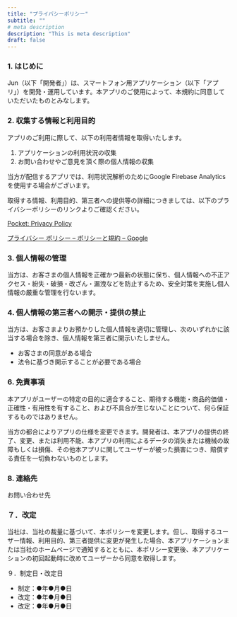 ```yaml
---
title: "プライバシーポリシー"
subtitle: ""
# meta description
description: "This is meta description"
draft: false
---
```


### 1. はじめに

Jun（以下「開発者」）は、スマートフォン用アプリケーション（以下「アプリ」）を開発・運用しています。本アプリのご使用によって、本規約に同意していただいたものとみなします。

### 2. 収集する情報と利用目的

アプリのご利用に際して、以下の利用者情報を取得いたします。

1. アプリケーションの利用状況の収集
1. お問い合わせやご意見を頂く際の個人情報の収集

当方が配信するアプリでは、利用状況解析のためにGoogle Firebase Analyticsを使用する場合がございます。

取得する情報、利用目的、第三者への提供等の詳細につきましては、以下のプライバシーポリシーのリンクよりご確認ください。

[Pocket: Privacy Policy](https://getpocket.com/en/privacy/)

[プライバシー ポリシー – ポリシーと規約 – Google](https://policies.google.com/privacy?hl=ja%EF%BB%BF)



### 3. 個人情報の管理

当方は、お客さまの個人情報を正確かつ最新の状態に保ち、個人情報への不正アクセス・紛失・破損・改ざん・漏洩などを防止するため、安全対策を実施し個人情報の厳重な管理を行ないます。

### 4. 個人情報の第三者への開示・提供の禁止

当方は、お客さまよりお預かりした個人情報を適切に管理し、次のいずれかに該当する場合を除き、個人情報を第三者に開示いたしません。

- お客さまの同意がある場合
- 法令に基づき開示することが必要である場合


### 6. 免責事項

本アプリがユーザーの特定の目的に適合すること、期待する機能・商品的価値・正確性・有用性を有すること、および不具合が生じないことについて、何ら保証するものではありません。

当方の都合によりアプリの仕様を変更できます。開発者は、本アプリの提供の終了、変更、または利用不能、本アプリの利用によるデータの消失または機械の故障もしくは損傷、その他本アプリに関してユーザーが被った損害につき、賠償する責任を一切負わないものとします。


### 8. 連絡先

お問い合わせ先

### ７．改定

当社は、当社の裁量に基づいて、本ポリシーを変更します。但し、取得するユーザー情報、利用目的、第三者提供に変更が発生した場合、本アプリケーションまたは当社のホームページで通知するとともに、本ポリシー変更後、本アプリケーションの初回起動時に改めてユーザーから同意を取得します。

９．制定日・改定日

- 制定：●年●月●日
- 改定：●年●月●日
- 改定：●年●月●日